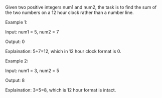 Given two positive integers num1 and num2, the task is to find the sum of the two numbers on a 12 hour clock 
rather than a number line.

Example 1:

Input: num1 = 5, num2 = 7

Output: 0

Explaination: 5+7=12, which in 12 hour clock format is 0.

Example 2:

Input: num1 = 3, num2 = 5

Output: 8

Explaination: 3+5=8, which is 12 hour format is intact.
